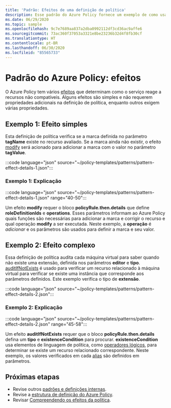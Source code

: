 ```yaml
---
title: 'Padrão: Efeitos de uma definição de política'
description: Esse padrão do Azure Policy fornece um exemplo de como usar os diferentes efeitos de uma definição de política.
ms.date: 06/29/2020
ms.topic: sample
ms.openlocfilehash: 9c7e7689aa837a2dba0992112df3cd36ac9affe6
ms.sourcegitcommit: 73ac360f37053a3321e8be23236b32d4f8fb30cf
ms.translationtype: HT
ms.contentlocale: pt-BR
ms.lasthandoff: 06/30/2020
ms.locfileid: "85565733"
---
```

# <a name="azure-policy-pattern-effects"></a>Padrão do Azure Policy: efeitos

O Azure Policy tem vários [efeitos](../concepts/effects.md) que determinam como o serviço reage a recursos não compatíveis. Alguns efeitos são simples e não requerem propriedades adicionais na definição de política, enquanto outros exigem várias propriedades.

## <a name="sample-1-simple-effect"></a>Exemplo 1: Efeito simples

Esta definição de política verifica se a marca definida no parâmetro **tagName** existe no recurso avaliado. Se a marca ainda não existir, o efeito [modify](../concepts/effects.md#modify) será acionado para adicionar a marca com o valor no parâmetro **tagValue**.

:::code language="json" source="~/policy-templates/patterns/pattern-effect-details-1.json":::

### <a name="sample-1-explanation"></a>Exemplo 1: Explicação

:::code language="json" source="~/policy-templates/patterns/pattern-effect-details-1.json" range="40-50":::

Um efeito **modify** requer o bloco **policyRule.then.details** que define **roleDefinitionIds** e **operations**. Esses parâmetros informam ao Azure Policy quais funções são necessárias para adicionar a marca e corrigir o recurso e qual operação **modify** a ser executada. Neste exemplo, a **operação** é _adicionar_ e os parâmetros são usados para definir a marca e seu valor.

## <a name="sample-2-complex-effect"></a>Exemplo 2: Efeito complexo

Essa definição de política audita cada máquina virtual para saber quando não existe uma extensão, definida nos parâmetros **editor** e **tipo**. [auditIfNotExists](../concepts/effects.md#auditifnotexists) é usado para verificar um recurso relacionado à máquina virtual para verificar se existe uma instância que corresponde aos parâmetros definidos. Este exemplo verifica o tipo de **extensão**.

:::code language="json" source="~/policy-templates/patterns/pattern-effect-details-2.json":::

### <a name="sample-2-explanation"></a>Exemplo 2: Explicação

:::code language="json" source="~/policy-templates/patterns/pattern-effect-details-2.json" range="45-58":::

Um efeito **auditIfNotExists** requer que o bloco **policyRule.then.details** defina um **tipo** e **existenceCondition** para procurar. **existenceCondition** usa elementos de linguagem de política, como [operadores lógicos](../concepts/definition-structure.md#logical-operators), para determinar se existe um recurso relacionado correspondente. Neste exemplo, os valores verificados em cada [alias](../concepts/definition-structure.md#aliases) são definidos em parâmetros.

## <a name="next-steps"></a>Próximas etapas

- Revise outros [padrões e definições internas](./index.md).
- Revise a [estrutura de definição do Azure Policy](../concepts/definition-structure.md).
- Revisar [Compreendendo os efeitos da política](../concepts/effects.md).